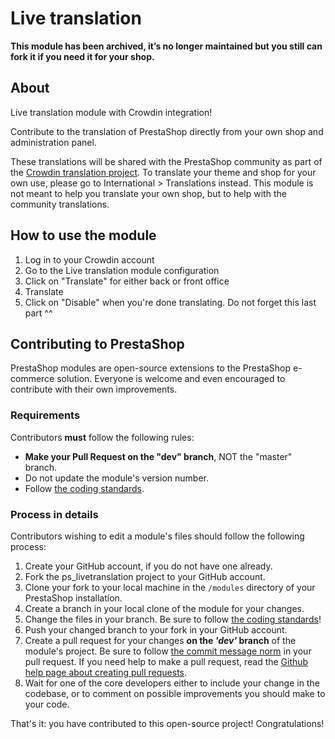 # Live translation

**This module has been archived, it’s no longer maintained but you still can fork it if you need it for your shop.**

## About

Live translation module with Crowdin integration!

Contribute to the translation of PrestaShop directly from your own shop and administration panel.

​These translations will be shared with the PrestaShop community as part of the [Crowdin translation project](https://crowdin.com/project/prestashop-official).
​To translate your theme and shop for your own use, please go to International > Translations instead.
This module is not meant to help you translate your own shop, but to help with the community translations.

## How to use the module

1. Log in to your Crowdin account
2. Go to the Live translation module configuration
3. Click on "Translate" for either back or front office
4. Translate
5. Click on "Disable" when you're done translating. Do not forget this last part ^^

## Contributing to PrestaShop

PrestaShop modules are open-source extensions to the PrestaShop e-commerce solution. Everyone is welcome and even encouraged to contribute with their own improvements.

### Requirements

Contributors **must** follow the following rules:

* **Make your Pull Request on the "dev" branch**, NOT the "master" branch.
* Do not update the module's version number.
* Follow [the coding standards][1].

### Process in details

Contributors wishing to edit a module's files should follow the following process:

1. Create your GitHub account, if you do not have one already.
2. Fork the ps_livetranslation project to your GitHub account.
3. Clone your fork to your local machine in the ```/modules``` directory of your PrestaShop installation.
4. Create a branch in your local clone of the module for your changes.
5. Change the files in your branch. Be sure to follow [the coding standards][1]!
6. Push your changed branch to your fork in your GitHub account.
7. Create a pull request for your changes **on the _'dev'_ branch** of the module's project. Be sure to follow [the commit message norm][2] in your pull request. If you need help to make a pull request, read the [Github help page about creating pull requests][3].
8. Wait for one of the core developers either to include your change in the codebase, or to comment on possible improvements you should make to your code.

That's it: you have contributed to this open-source project! Congratulations!

[1]: http://doc.prestashop.com/display/PS16/Coding+Standards
[2]: http://doc.prestashop.com/display/PS16/How+to+write+a+commit+message
[3]: https://help.github.com/articles/using-pull-requests
